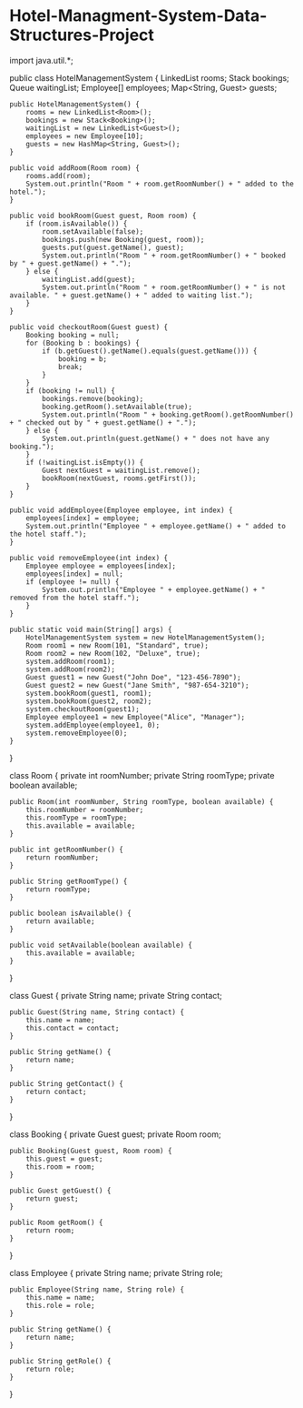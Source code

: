 # Hotel-Managment-System-Data-Structures-Project



import java.util.*;

public class HotelManagementSystem {
    LinkedList<Room> rooms;
    Stack<Booking> bookings;
    Queue<Guest> waitingList;
    Employee[] employees;
    Map<String, Guest> guests;

    public HotelManagementSystem() {
        rooms = new LinkedList<Room>();
        bookings = new Stack<Booking>();
        waitingList = new LinkedList<Guest>();
        employees = new Employee[10];
        guests = new HashMap<String, Guest>();
    }

    public void addRoom(Room room) {
        rooms.add(room);
        System.out.println("Room " + room.getRoomNumber() + " added to the hotel.");
    }

    public void bookRoom(Guest guest, Room room) {
        if (room.isAvailable()) {
            room.setAvailable(false);
            bookings.push(new Booking(guest, room));
            guests.put(guest.getName(), guest);
            System.out.println("Room " + room.getRoomNumber() + " booked by " + guest.getName() + ".");
        } else {
            waitingList.add(guest);
            System.out.println("Room " + room.getRoomNumber() + " is not available. " + guest.getName() + " added to waiting list.");
        }
    }

    public void checkoutRoom(Guest guest) {
        Booking booking = null;
        for (Booking b : bookings) {
            if (b.getGuest().getName().equals(guest.getName())) {
                booking = b;
                break;
            }
        }
        if (booking != null) {
            bookings.remove(booking);
            booking.getRoom().setAvailable(true);
            System.out.println("Room " + booking.getRoom().getRoomNumber() + " checked out by " + guest.getName() + ".");
        } else {
            System.out.println(guest.getName() + " does not have any booking.");
        }
        if (!waitingList.isEmpty()) {
            Guest nextGuest = waitingList.remove();
            bookRoom(nextGuest, rooms.getFirst());
        }
    }

    public void addEmployee(Employee employee, int index) {
        employees[index] = employee;
        System.out.println("Employee " + employee.getName() + " added to the hotel staff.");
    }

    public void removeEmployee(int index) {
        Employee employee = employees[index];
        employees[index] = null;
        if (employee != null) {
            System.out.println("Employee " + employee.getName() + " removed from the hotel staff.");
        }
    }

    public static void main(String[] args) {
        HotelManagementSystem system = new HotelManagementSystem();
        Room room1 = new Room(101, "Standard", true);
        Room room2 = new Room(102, "Deluxe", true);
        system.addRoom(room1);
        system.addRoom(room2);
        Guest guest1 = new Guest("John Doe", "123-456-7890");
        Guest guest2 = new Guest("Jane Smith", "987-654-3210");
        system.bookRoom(guest1, room1);
        system.bookRoom(guest2, room2);
        system.checkoutRoom(guest1);
        Employee employee1 = new Employee("Alice", "Manager");
        system.addEmployee(employee1, 0);
        system.removeEmployee(0);
    }
}

class Room {
    private int roomNumber;
    private String roomType;
    private boolean available;

    public Room(int roomNumber, String roomType, boolean available) {
        this.roomNumber = roomNumber;
        this.roomType = roomType;
        this.available = available;
    }

    public int getRoomNumber() {
        return roomNumber;
    }

    public String getRoomType() {
        return roomType;
    }

    public boolean isAvailable() {
        return available;
    }

    public void setAvailable(boolean available) {
        this.available = available;
    }
}

class Guest {
    private String name;
    private String contact;

    public Guest(String name, String contact) {
        this.name = name;
        this.contact = contact;
    }

    public String getName() {
        return name;
    }

    public String getContact() {
        return contact;
    }
}

class Booking {
    private Guest guest;
    private Room room;

    public Booking(Guest guest, Room room) {
        this.guest = guest;
        this.room = room;
    }

    public Guest getGuest() {
        return guest;
    }

    public Room getRoom() {
        return room;
    }
}

class Employee {
    private String name;
    private String role;

    public Employee(String name, String role) {
        this.name = name;
        this.role = role;
    }

    public String getName() {
        return name;
    }

    public String getRole() {
        return role;
    }
}
